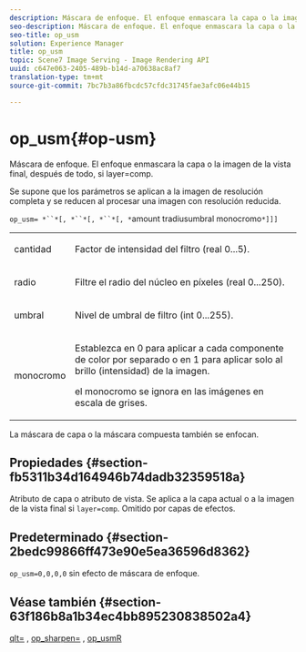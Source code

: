 ```yaml
---
description: Máscara de enfoque. El enfoque enmascara la capa o la imagen de la vista final, después de todo, si layer=comp.
seo-description: Máscara de enfoque. El enfoque enmascara la capa o la imagen de la vista final, después de todo, si layer=comp.
seo-title: op_usm
solution: Experience Manager
title: op_usm
topic: Scene7 Image Serving - Image Rendering API
uuid: c647e063-2405-489b-b14d-a70638ac8af7
translation-type: tm+mt
source-git-commit: 7bc7b3a86fbcdc57cfdc31745fae3afc06e44b15

---
```



# op_usm{#op-usm}

Máscara de enfoque. El enfoque enmascara la capa o la imagen de la vista final, después de todo, si layer=comp.

Se supone que los parámetros se aplican a la imagen de resolución completa y se reducen al procesar una imagen con resolución reducida.

`op_usm= *``*[, *``*[, *``*[, *`amount tradiusumbral monocromo`*]]]`

<table id="simpletable_0697E3BCB45F41C494D93A6017ADD2BF"> 
 <tr class="strow"> 
  <td class="stentry"> <p><span class="codeph"><span class="varname"> cantidad</span></span> </p></td> 
  <td class="stentry"> <p>Factor de intensidad del filtro (real 0...5). </p></td> 
 </tr> 
 <tr class="strow"> 
  <td class="stentry"> <p><span class="codeph"><span class="varname"> radio</span></span> </p></td> 
  <td class="stentry"> <p>Filtre el radio del núcleo en píxeles (real 0...250). </p></td> 
 </tr> 
 <tr class="strow"> 
  <td class="stentry"> <p><span class="codeph"><span class="varname"> umbral</span></span> </p></td> 
  <td class="stentry"> <p>Nivel de umbral de filtro (int 0...255). </p></td> 
 </tr> 
 <tr class="strow"> 
  <td class="stentry"> <p><span class="codeph"><span class="varname"> monocromo</span></span> </p></td> 
  <td class="stentry"> <p>Establezca en 0 para aplicar a cada componente de color por separado o en 1 para aplicar solo al brillo (intensidad) de la imagen. </p> <p> <span class="codeph"><span class="varname"> el monocromo</span></span> se ignora en las imágenes en escala de grises. </p></td> 
 </tr> 
</table>

La máscara de capa o la máscara compuesta también se enfocan.

## Propiedades {#section-fb5311b34d164946b74dadb32359518a}

Atributo de capa o atributo de vista. Se aplica a la capa actual o a la imagen de la vista final si `layer=comp`. Omitido por capas de efectos.

## Predeterminado {#section-2bedc99866ff473e90e5ea36596d8362}

`op_usm=0,0,0,0` sin efecto de máscara de enfoque.

## Véase también {#section-63f186b8a1b34ec4bb895230838502a4}

[qlt=](../../../../../is-api/http-ref/image-serving-api-ref/c-http-protocol-reference/c-command-reference/r-is-http-qlt.md#reference-f69ed0758c784b0385d979820546d352) , [op_sharpen=](../../../../../is-api/http-ref/image-serving-api-ref/c-http-protocol-reference/c-command-reference/r-op-sharpen.md#reference-c32573230c6140f883efdaa201ea8541) , [op_usmR](../../../../../is-api/http-ref/image-serving-api-ref/c-http-protocol-reference/c-command-reference/r-op-usmr.md#reference-c0168bc1e3a24370883670c09bcb0fef)
